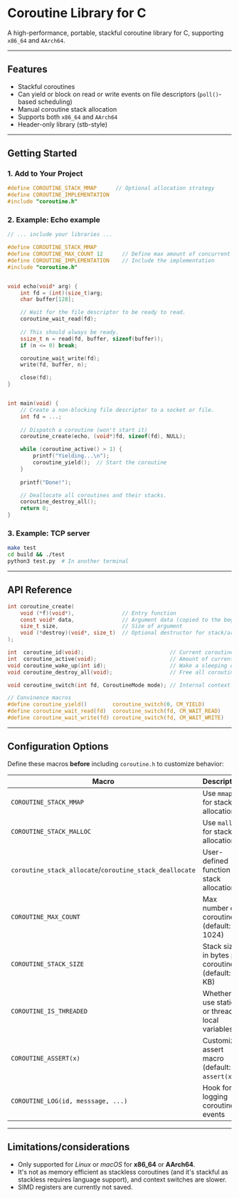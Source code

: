 # Coroutine Library for C

A high-performance, portable, stackful coroutine library for C, supporting `x86_64` and `AArch64`. 

---

## Features

* Stackful coroutines
* Can yield or block on read or write events on file descriptors (`poll()`-based scheduling) 
* Manual coroutine stack allocation
* Supports both `x86_64` and `AArch64`
* Header-only library (stb-style)

---

## Getting Started

### 1. Add to Your Project

```c
#define COROUTINE_STACK_MMAP      // Optional allocation strategy
#define COROUTINE_IMPLEMENTATION
#include "coroutine.h"
```

### 2. Example: Echo example

```c
// ... include your libraries ...

#define COROUTINE_STACK_MMAP
#define COROUTINE_MAX_COUNT 12      // Define max amount of concurrent coroutines
#define COROUTINE_IMPLEMENTATION    // Include the implementation
#include "coroutine.h"


void echo(void* arg) {
    int fd = (int)(size_t)arg;
    char buffer[128];

    // Wait for the file descriptor to be ready to read.
    coroutine_wait_read(fd);
    
    // This should always be ready.
    ssize_t n = read(fd, buffer, sizeof(buffer));
    if (n <= 0) break;

    coroutine_wait_write(fd);
    write(fd, buffer, n);

    close(fd);
}


int main(void) {
    // Create a non-blocking file descriptor to a socket or file.
    int fd = ...;
    
    // Dispatch a coroutine (won't start it)
    coroutine_create(echo, (void*)fd, sizeof(fd), NULL);

    while (coroutine_active() > 1) {
        printf("Yielding...\n");
        coroutine_yield();  // Start the coroutine
    }
    
    printf("Done!");

    // Deallocate all coroutines and their stacks.
    coroutine_destroy_all();
    return 0;
}
```

### 3. Example: TCP server

```bash
make test
cd build && ./test
python3 test.py  # In another terminal
```

---

## API Reference

```c
int coroutine_create(
    void (*f)(void*),               // Entry function
    const void* data,               // Argument data (copied to the beginning of the coroutine stack)
    size_t size,                    // Size of argument
    void (*destroy)(void*, size_t)  // Optional destructor for stack/argument
);

int  coroutine_id(void);                           // Current coroutine ID
int  coroutine_active(void);                       // Amount of currently running coroutines
void coroutine_wake_up(int id);                    // Wake a sleeping coroutine
void coroutine_destroy_all(void);                  // Free all coroutine stacks

void coroutine_switch(int fd, CoroutineMode mode); // Internal context switcher

// Convinence macros
#define coroutine_yield()        coroutine_switch(0, CM_YIELD)
#define coroutine_wait_read(fd)  coroutine_switch(fd, CM_WAIT_READ)
#define coroutine_wait_write(fd) coroutine_switch(fd, CM_WAIT_WRITE)
```

---

## Configuration Options

Define these macros **before** including `coroutine.h` to customize behavior:

| Macro                                                   | Description                                        |
|---------------------------------------------------------|----------------------------------------------------|
| `COROUTINE_STACK_MMAP`                                  | Use `mmap` for stack allocation                    |
| `COROUTINE_STACK_MALLOC`                                | Use `malloc` for stack allocation                  |
| `coroutine_stack_allocate`/`coroutine_stack_deallocate` | User-defined function for stack allocation         |
| `COROUTINE_MAX_COUNT`                                   | Max number of coroutines (default: 1024)           |
| `COROUTINE_STACK_SIZE`                                  | Stack size in bytes per coroutine (default: 32 KB) |
| `COROUTINE_IS_THREADED`                                 | Whether to use static or thread-local variables    |
| `COROUTINE_ASSERT(x)`                                   | Customize assert macro (default: `assert(x)`)      |
| `COROUTINE_LOG(id, messsage, ...)`                      | Hook for logging coroutine events                  |

---

## Limitations/considerations

* Only supported for *Linux* or *macOS* for **x86\_64** or **AArch64**.
* It's not as memory efficient as stackless coroutines (and it's stackful as stackless requires language support), and context switches are slower.
* SIMD registers are currently not saved.